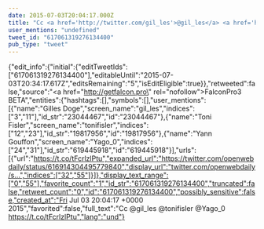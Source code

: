 ```yaml
---
date: 2015-07-03T20:04:17.000Z
title: "Cc <a href='http://twitter.com/gil_les'>@gil_les</a> <a href='http://twitter.com/tonifisler'>@tonifisler</a> <a href='http://twitter.com/Yago_0'>@Yago_0</a> https://t.co/tFcrlzlPtu″"
user_mentions: "undefined"
tweet_id: "617061319276134400"
pub_type: "tweet"
---
```

{"edit_info":{"initial":{"editTweetIds":["617061319276134400"],"editableUntil":"2015-07-03T20:34:17.617Z","editsRemaining":"5","isEditEligible":true}},"retweeted":false,"source":"<a href=\"http://getfalcon.pro\" rel=\"nofollow\">FalconPro3 BETA</a>","entities":{"hashtags":[],"symbols":[],"user_mentions":[{"name":"Gilles Doge","screen_name":"gil_les","indices":["3","11"],"id_str":"23044467","id":"23044467"},{"name":"Toni Fisler","screen_name":"tonifisler","indices":["12","23"],"id_str":"19817956","id":"19817956"},{"name":"Yann Gouffon","screen_name":"Yago_0","indices":["24","31"],"id_str":"619445918","id":"619445918"}],"urls":[{"url":"https://t.co/tFcrlzlPtu","expanded_url":"https://twitter.com/openwebdaily/status/616914304495779840","display_url":"twitter.com/openwebdaily/s…","indices":["32","55"]}]},"display_text_range":["0","55"],"favorite_count":"1","id_str":"617061319276134400","truncated":false,"retweet_count":"0","id":"617061319276134400","possibly_sensitive":false,"created_at":"Fri Jul 03 20:04:17 +0000 2015","favorited":false,"full_text":"Cc @gil_les @tonifisler @Yago_0 https://t.co/tFcrlzlPtu","lang":"und"}
